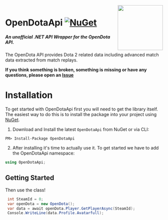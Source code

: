 <img align="right" width="144" height="144" src="https://www.opendota.com/assets/images/icons/icon-144x144.png">

# OpenDotaApi [![NuGet](https://img.shields.io/nuget/v/OpenDotaApi?style=plastic?maxAge=2592000)](https://www.nuget.org/packages/OpenDotaApi)

##### An unofficial .NET API Wrapper for the OpenDota API.

The OpenDota API provides Dota 2 related data including advanced match data extracted from match replays.

**If you think something is broken, something is missing or have any questions, please open an [Issue](https://github.com/sominola/OpenDota-API/issues)**

# Installation
To get started with OpenDotaApi first you will need to get the library itself. The easiest way to do this is to install the package into your project using  [NuGet](https://www.nuget.org/packages/OpenDotaApi/). 
1. Download and Install the latest `OpenDotaApi` from NuGet or via CLI:

```
PM> Install-Package OpenDotaApi
```

2. After installing it's time to actually use it. To get started we have to add the OpenDotaApi namespace:

```csharp
using OpenDotaApi;
```
## Getting Started
Then use the class! 
````csharp
 int SteamId = 0;
 var openDota = new OpenDota();
 var data = await openDota.Player.GetPlayerAsync(SteamId);
 Console.WriteLine(data.Profile.Avatarfull);
````
